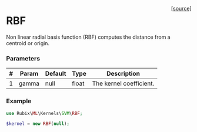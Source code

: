 <span style="float:right;"><a href="https://github.com/RubixML/RubixML/blob/master/src/Kernels/SVM/RBF.php">[source]</a></span>

# RBF
Non linear radial basis function (RBF) computes the distance from a centroid or origin.

### Parameters
| # | Param | Default | Type | Description |
|---|---|---|---|---|
| 1 | gamma | null | float | The kernel coefficient. |

### Example
```php
use Rubix\ML\Kernels\SVM\RBF;

$kernel = new RBF(null);
```